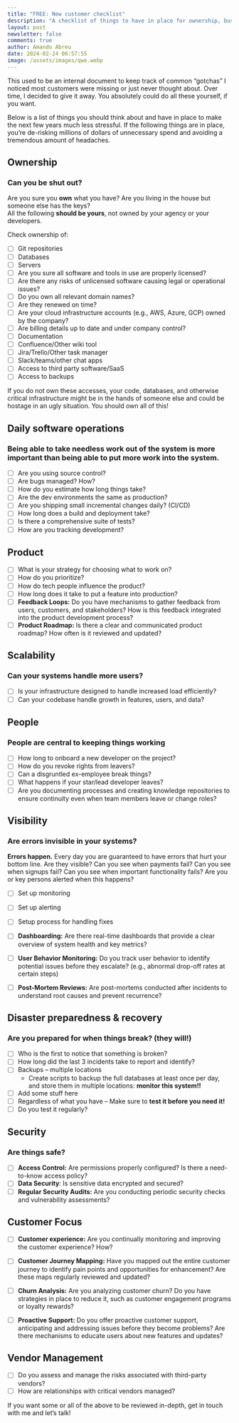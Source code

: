```yaml
---
title: "FREE: New customer checklist"
description: "A checklist of things to have in place for ownership, business continuity, and great product development"
layout: post
newsletter: false
comments: true
author: Amando Abreu
date: 2024-02-24 06:57:55
image: /assets/images/qwe.webp
---
```

This used to be an internal document to keep track of common “gotchas” I noticed most customers were missing or just never thought about. Over time, I decided to give it away. You absolutely could do all these yourself, if you want.

Below is a list of things you should think about and have in place to make the next few years much less stressful. If the following things are in place, you’re de-risking millions of dollars of unnecessary spend and avoiding a tremendous amount of headaches.

## Ownership

### Can you be shut out?

Are you sure you **own** what you have? Are you living in the house but someone else has the keys?   
All the following **should be yours**, not owned by your agency or your developers.

Check ownership of:

- [ ] Git repositories
- [ ] Databases
- [ ] Servers
- [ ] Are you sure all software and tools in use are properly licensed?
- [ ] Are there any risks of unlicensed software causing legal or operational issues?
- [ ] Do you own all relevant domain names?
- [ ] Are they renewed on time?
- [ ] Are your cloud infrastructure accounts (e.g., AWS, Azure, GCP) owned by the company?
- [ ] Are billing details up to date and under company control?
- [ ] Documentation
- [ ] Confluence/Other wiki tool
- [ ] Jira/Trello/Other task manager
- [ ] Slack/teams/other chat apps
- [ ] Access to third party software/SaaS
- [ ] Access to backups

If you do not own these accesses, your code, databases, and otherwise critical infrastructure might be in the hands of someone else and could be hostage in an ugly situation. You should own all of this\!

## Daily software operations

### Being able to take needless work out of the system is more important than being able to put more work into the system.

- [ ] Are you using source control?
- [ ] Are bugs managed? How?
- [ ] How do you estimate how long things take?
- [ ] Are the dev environments the same as production?
- [ ] Are you shipping small incremental changes daily? (CI/CD)
- [ ] How long does a build and deployment take?
- [ ] Is there a comprehensive suite of tests?
- [ ] How are you tracking development?

## Product

- [ ] What is your strategy for choosing what to work on?
- [ ] How do you prioritize?
- [ ] How do tech people influence the product?
- [ ] How long does it take to put a feature into production?
- [ ] **Feedback Loops:** Do you have mechanisms to gather feedback from users, customers, and stakeholders? How is this feedback integrated into the product development process?
- [ ] **Product Roadmap:** Is there a clear and communicated product roadmap? How often is it reviewed and updated?

## Scalability

### Can your systems handle more users?

- [ ] Is your infrastructure designed to handle increased load efficiently?
- [ ] Can your codebase handle growth in features, users, and data?

## People

### People are central to keeping things working

- [ ] How long to onboard a new developer on the project?
- [ ] How do you revoke rights from leavers?
- [ ] Can a disgruntled ex-employee break things?
- [ ] What happens if your star/lead developer leaves?
- [ ] Are you documenting processes and creating knowledge repositories to ensure continuity even when team members leave or change roles?

## Visibility

### Are errors invisible in your systems?

**Errors happen.** Every day you are guaranteed to have errors that hurt your bottom line. Are they visible? Can you see when payments fail? Can you see when signups fail? Can you see when important functionality fails? Are you or key persons alerted when this happens?

- [ ] Set up monitoring
- [ ] Set up alerting
- [ ] Setup process for handling fixes
- [ ] **Dashboarding:** Are there real-time dashboards that provide a clear overview of system health and key metrics?
- [ ] **User Behavior Monitoring:** Do you track user behavior to identify potential issues before they escalate? (e.g., abnormal drop-off rates at certain steps)
- [ ] **Post-Mortem Reviews:** Are post-mortems conducted after incidents to understand root causes and prevent recurrence?



## Disaster preparedness & recovery

### Are you prepared for when things break? (they will\!)

- [ ] Who is the first to notice that something is broken?
- [ ] How long did the last 3 incidents take to report and identify?
- [ ] Backups – multiple locations  
  * Create scripts to backup the full databases at least once per day, and store them in multiple locations: **monitor this system\!\!**
- [ ] Add some stuff here
- [ ] Regardless of what you have – Make sure to **test it before you need it\!**
- [ ] Do you test it regularly?

## Security

### Are things safe?

- [ ] **Access Control:** Are permissions properly configured? Is there a need-to-know access policy?
- [ ] **Data Security**: Is sensitive data encrypted and secured?
- [ ] **Regular Security Audits:** Are you conducting periodic security checks and vulnerability assessments?

## Customer Focus

- [ ] **Customer experience:** Are you continually monitoring and improving the customer experience? How?
- [ ] **Customer Journey Mapping:** Have you mapped out the entire customer journey to identify pain points and opportunities for enhancement? Are these maps regularly reviewed and updated?
- [ ] **Churn Analysis:** Are you analyzing customer churn? Do you have strategies in place to reduce it, such as customer engagement programs or loyalty rewards?
- [ ] **Proactive Support:** Do you offer proactive customer support, anticipating and addressing issues before they become problems? Are there mechanisms to educate users about new features and updates?


## Vendor Management

- [ ] Do you assess and manage the risks associated with third-party vendors?
- [ ] How are relationships with critical vendors managed?

If you want some or all of the above to be reviewed in-depth, get in touch with me and let’s talk\!


